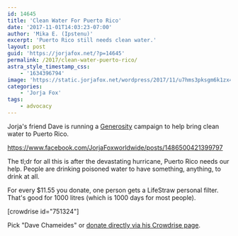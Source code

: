 ```yaml
---
id: 14645
title: 'Clean Water For Puerto Rico'
date: '2017-11-01T14:03:23-07:00'
author: 'Mika E. (Ipstenu)'
excerpt: 'Puerto Rico still needs clean water.'
layout: post
guid: 'https://jorjafox.net/?p=14645'
permalink: /2017/clean-water-puerto-rico/
astra_style_timestamp_css:
    - '1634396794'
image: 'https://static.jorjafox.net/wordpress/2017/11/u7hms3pksgm6k1zx4tgd.jpg'
categories:
    - 'Jorja Fox'
tags:
    - advocacy
---
```


Jorja's friend Dave is running a <a id="js_ex" class="profileLink" href="https://www.facebook.com/generositycom/?fref=mentions" data-hovercard="/ajax/hovercard/page.php?id=833094533411457&amp;extragetparams=%7B%22fref%22%3A%22mentions%22%7D" data-hovercard-prefer-more-content-show="1" aria-controls="js_ev" aria-haspopup="true" aria-describedby="js_ew">Generosity</a> campaign to help bring clean water to Puerto Rico.

https://www.facebook.com/JorjaFoxworldwide/posts/1486500421399797

The tl;dr for all this is after the devastating hurricane, Puerto Rico needs our help. People are drinking poisoned water to have something, anything, to drink at all.

For every $11.55 you donate, one person gets a LifeStraw personal filter. That's good for 1000 litres (which is 1000 days for most people).

[crowdrise id="751324"]

Pick "Dave Chameides" or <a href="https://www.crowdrise.com/o/en/campaign/hurricanerelieffund/davidchameides">donate directly via his Crowdrise page</a>.